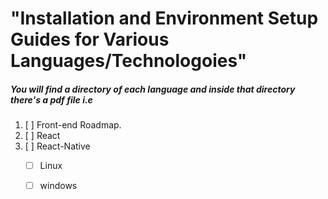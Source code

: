 # "Installation and Environment Setup Guides for Various Languages/Technologoies"
##### You will find a directory of each language and inside that directory there's a pdf file i.e
1. [ ] Front-end Roadmap.
2. [ ] React
3. [ ] React-Native
    - [ ] Linux
    - [ ] windows

